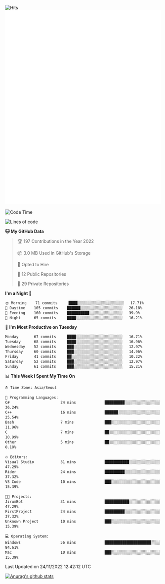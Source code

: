 ![Hits](https://hits.seeyoufarm.com/api/count/incr/badge.svg?url=https%3A%2F%2Fgithub.com%2Fkokose1234&count_bg=%2379C83D&title_bg=%23555555&icon=apple.svg&icon_color=%23E7E7E7&title=hits&edge_flat=false)
<br/>
![Metrics](https://github.com/kokose1234/kokose1234/blob/main/github-metrics.svg)

<!--START_SECTION:waka-->
![Code Time](http://img.shields.io/badge/Code%20Time-714%20hrs%2053%20mins-blue)

![Lines of code](https://img.shields.io/badge/From%20Hello%20World%20I%27ve%20Written-884%20Thousand%20lines%20of%20code-blue)

**🐱 My GitHub Data** 

> 🏆 197 Contributions in the Year 2022
 > 
> 📦 3.0 MB Used in GitHub's Storage 
 > 
> 💼 Opted to Hire
 > 
> 📜 12 Public Repositories 
 > 
> 🔑 29 Private Repositories  
 > 
**I'm a Night 🦉** 

```text
🌞 Morning    71 commits     ████░░░░░░░░░░░░░░░░░░░░░   17.71% 
🌆 Daytime    105 commits    ██████░░░░░░░░░░░░░░░░░░░   26.18% 
🌃 Evening    160 commits    ██████████░░░░░░░░░░░░░░░   39.9% 
🌙 Night      65 commits     ████░░░░░░░░░░░░░░░░░░░░░   16.21%

```
📅 **I'm Most Productive on Tuesday** 

```text
Monday       67 commits     ████░░░░░░░░░░░░░░░░░░░░░   16.71% 
Tuesday      68 commits     ████░░░░░░░░░░░░░░░░░░░░░   16.96% 
Wednesday    52 commits     ███░░░░░░░░░░░░░░░░░░░░░░   12.97% 
Thursday     60 commits     ███░░░░░░░░░░░░░░░░░░░░░░   14.96% 
Friday       41 commits     ██░░░░░░░░░░░░░░░░░░░░░░░   10.22% 
Saturday     52 commits     ███░░░░░░░░░░░░░░░░░░░░░░   12.97% 
Sunday       61 commits     ███░░░░░░░░░░░░░░░░░░░░░░   15.21%

```


📊 **This Week I Spent My Time On** 

```text
⌚︎ Time Zone: Asia/Seoul

💬 Programming Languages: 
C#                       24 mins             █████████░░░░░░░░░░░░░░░░   36.24% 
C++                      16 mins             ██████░░░░░░░░░░░░░░░░░░░   25.54% 
Bash                     7 mins              ███░░░░░░░░░░░░░░░░░░░░░░   11.96% 
C                        7 mins              ██░░░░░░░░░░░░░░░░░░░░░░░   10.99% 
Other                    5 mins              ██░░░░░░░░░░░░░░░░░░░░░░░   8.18%

🔥 Editors: 
Visual Studio            31 mins             ███████████░░░░░░░░░░░░░░   47.29% 
Rider                    24 mins             █████████░░░░░░░░░░░░░░░░   37.32% 
VS Code                  10 mins             ███░░░░░░░░░░░░░░░░░░░░░░   15.39%

🐱‍💻 Projects: 
JirumBot                 31 mins             ███████████░░░░░░░░░░░░░░   47.29% 
FirstProject             24 mins             █████████░░░░░░░░░░░░░░░░   37.32% 
Unknown Project          10 mins             ███░░░░░░░░░░░░░░░░░░░░░░   15.39%

💻 Operating System: 
Windows                  56 mins             █████████████████████░░░░   84.61% 
Mac                      10 mins             ███░░░░░░░░░░░░░░░░░░░░░░   15.39%

```


 Last Updated on 24/11/2022 12:42:12 UTC
<!--END_SECTION:waka-->

[![Anurag's github stats](https://github-readme-stats.vercel.app/api?username=kokose1234&theme=dracula)](https://github.com/anuraghazra/github-readme-stats)



	
